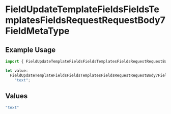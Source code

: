 # FieldUpdateTemplateFieldsFieldsTemplatesFieldsRequestRequestBody7FieldMetaType

## Example Usage

```typescript
import { FieldUpdateTemplateFieldsFieldsTemplatesFieldsRequestRequestBody7FieldMetaType } from "@documenso/sdk-typescript/models/operations";

let value:
  FieldUpdateTemplateFieldsFieldsTemplatesFieldsRequestRequestBody7FieldMetaType =
    "text";
```

## Values

```typescript
"text"
```